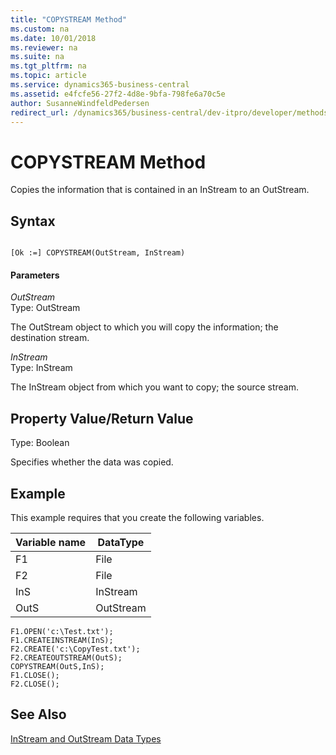 ```yaml
---
title: "COPYSTREAM Method"
ms.custom: na
ms.date: 10/01/2018
ms.reviewer: na
ms.suite: na
ms.tgt_pltfrm: na
ms.topic: article
ms.service: dynamics365-business-central
ms.assetid: e4fcfe56-27f2-4d8e-9bfa-798fe6a70c5e
author: SusanneWindfeldPedersen
redirect_url: /dynamics365/business-central/dev-itpro/developer/methods-auto/library
---
```


 

# COPYSTREAM Method
Copies the information that is contained in an InStream to an OutStream.  

## Syntax  

```  

[Ok :=] COPYSTREAM(OutStream, InStream)  
```  

#### Parameters  
 *OutStream*  
 Type: OutStream  

 The OutStream object to which you will copy the information; the destination stream.  

 *InStream*  
 Type: InStream  

 The InStream object from which you want to copy; the source stream.  

## Property Value/Return Value  
 Type: Boolean  

 Specifies whether the data was copied.  

## Example  
 This example requires that you create the following variables.  

|Variable name|DataType|  
|-------------------|--------------|  
|F1|File|  
|F2|File|  
|InS|InStream|  
|OutS|OutStream|  

```  
F1.OPEN('c:\Test.txt');  
F1.CREATEINSTREAM(InS);  
F2.CREATE('c:\CopyTest.txt');  
F2.CREATEOUTSTREAM(OutS);  
COPYSTREAM(OutS,InS);  
F1.CLOSE();  
F2.CLOSE();  
```  

## See Also  
 [InStream and OutStream Data Types](../datatypes/devenv-InStream-and-OutStream-Data-Types.md)
